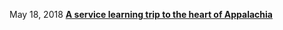 
May 18, 2018   [**A service learning trip to the heart of Appalachia**](https://nordiechcharfi.github.io/2018-05-18-A%20service-learning-trip-to-the-heart-of-Appalachia/)